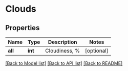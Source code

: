 # Clouds


## Properties
Name | Type | Description | Notes
------------ | ------------- | ------------- | -------------
**all** | **int** | Cloudiness, % | [optional] 

[[Back to Model list]](../README.md#documentation-for-models) [[Back to API list]](../README.md#documentation-for-api-endpoints) [[Back to README]](../README.md)


